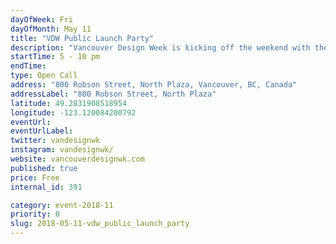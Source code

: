 ```yaml
---
dayOfWeek: Fri
dayOfMonth: May 11
title: "VDW Public Launch Party"
description: "Vancouver Design Week is kicking off the weekend with the Vancouver Design Nerds and VIVA Vancouver. BUBBLESCAPE (presented by Vancouver Design Nerds) and CONNECTED BY DESIGN (presented by Vancouver Design Foundation) will activate the space throughout the evening with sensory experiences from ping pong, interactive art, to truth or dare balloons. We’ll blow visitor minds with our bubble adventure from afternoon until late evening, enhancing the experience with lighting, projections, music, food trucks + beverages. Activations proudly sponsored by LaSalle College and VIVA Vancouver."
startTime: 5 - 10 pm
endTime: 
type: Open Call
address: "800 Robson Street, North Plaza, Vancouver, BC, Canada"
addressLabel: "800 Robson Street, North Plaza"
latitude: 49.2831908518954
longitude: -123.120084200792
eventUrl: 
eventUrlLabel: 
twitter: vandesignwk
instagram: vandesignwk/
website: vancouverdesignwk.com
published: true
price: Free
internal_id: 391

category: event-2018-11
priority: 0
slug: 2018-05-11-vdw_public_launch_party
---
```


